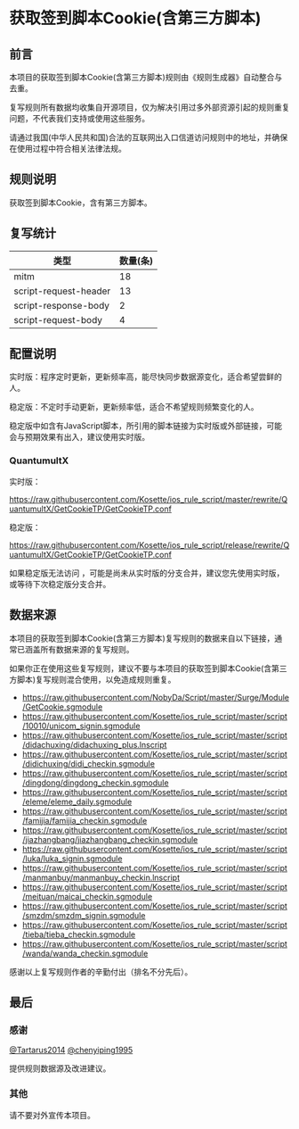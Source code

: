 # 获取签到脚本Cookie(含第三方脚本)

## 前言

本项目的获取签到脚本Cookie(含第三方脚本)规则由《规则生成器》自动整合与去重。

复写规则所有数据均收集自开源项目，仅为解决引用过多外部资源引起的规则重复问题，不代表我们支持或使用这些服务。

请通过我国(中华人民共和国)合法的互联网出入口信道访问规则中的地址，并确保在使用过程中符合相关法律法规。
## 规则说明
获取签到脚本Cookie，含有第三方脚本。

## 复写统计

| 类型 | 数量(条) |
| ---- | ---- |
| mitm | 18 |
| script-request-header | 13 |
| script-response-body | 2 |
| script-request-body | 4 |
## 配置说明

实时版：程序定时更新，更新频率高，能尽快同步数据源变化，适合希望尝鲜的人。

稳定版：不定时手动更新，更新频率低，适合不希望规则频繁变化的人。

稳定版中如含有JavaScript脚本，所引用的脚本链接为实时版或外部链接，可能会与预期效果有出入，建议使用实时版。

### QuantumultX 

实时版：


https://raw.githubusercontent.com/Kosette/ios_rule_script/master/rewrite/QuantumultX/GetCookieTP/GetCookieTP.conf


稳定版：


https://raw.githubusercontent.com/Kosette/ios_rule_script/release/rewrite/QuantumultX/GetCookieTP/GetCookieTP.conf


如果稳定版无法访问 ，可能是尚未从实时版的分支合并，建议您先使用实时版，或等待下次稳定版分支合并。

## 数据来源

本项目的获取签到脚本Cookie(含第三方脚本)复写规则的数据来自以下链接，通常已涵盖所有数据来源的复写规则。

如果你正在使用这些复写规则，建议不要与本项目的获取签到脚本Cookie(含第三方脚本)复写规则混合使用，以免造成规则重复。

- https://raw.githubusercontent.com/NobyDa/Script/master/Surge/Module/GetCookie.sgmodule
- https://raw.githubusercontent.com/Kosette/ios_rule_script/master/script/10010/unicom_signin.sgmodule
- https://raw.githubusercontent.com/Kosette/ios_rule_script/master/script/didachuxing/didachuxing_plus.lnscript
- https://raw.githubusercontent.com/Kosette/ios_rule_script/master/script/didichuxing/didi_checkin.sgmodule
- https://raw.githubusercontent.com/Kosette/ios_rule_script/master/script/dingdong/dingdong_checkin.sgmodule
- https://raw.githubusercontent.com/Kosette/ios_rule_script/master/script/eleme/eleme_daily.sgmodule
- https://raw.githubusercontent.com/Kosette/ios_rule_script/master/script/famijia/famijia_checkin.sgmodule
- https://raw.githubusercontent.com/Kosette/ios_rule_script/master/script/jiazhangbang/jiazhangbang_checkin.sgmodule
- https://raw.githubusercontent.com/Kosette/ios_rule_script/master/script/luka/luka_signin.sgmodule
- https://raw.githubusercontent.com/Kosette/ios_rule_script/master/script/manmanbuy/manmanbuy_checkin.lnscript
- https://raw.githubusercontent.com/Kosette/ios_rule_script/master/script/meituan/maicai_checkin.sgmodule
- https://raw.githubusercontent.com/Kosette/ios_rule_script/master/script/smzdm/smzdm_signin.sgmodule
- https://raw.githubusercontent.com/Kosette/ios_rule_script/master/script/tieba/tieba_checkin.sgmodule
- https://raw.githubusercontent.com/Kosette/ios_rule_script/master/script/wanda/wanda_checkin.sgmodule


感谢以上复写规则作者的辛勤付出（排名不分先后）。

## 最后

### 感谢

[@Tartarus2014](https://github.com/Tartarus2014)  [@chenyiping1995](https://github.com/chenyiping1995) 

提供规则数据源及改进建议。

### 其他

请不要对外宣传本项目。